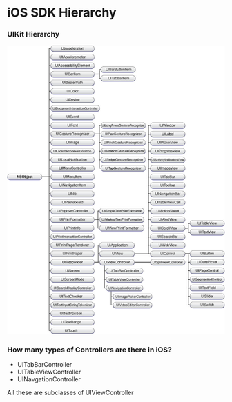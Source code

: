 # iOS SDK Hierarchy

### UIKit Hierarchy

![](UIKitHierarchy.jpg)

### How many types of Controllers are there in iOS?

- UITabBarController
- UITableViewController
- UINavgationController

All these are subclasses of UIViewController